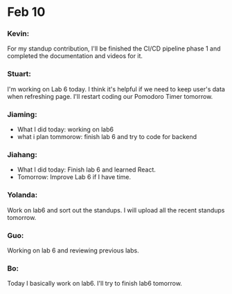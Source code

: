 # Feb 10
### Kevin:
For my standup contribution, I'll be finished the CI/CD pipeline phase 1 and completed the documentation and videos  for it.

### Stuart:
I'm working on Lab 6 today. I think it's helpful if we need to keep user's data when refreshing page. I'll restart coding our Pomodoro Timer tomorrow.

### Jiaming:
- What I did today: working on lab6 
- what i plan tommorow: finish lab 6 and try to code for backend

### Jiahang:
- What I did today: Finish lab 6 and learned React.
- Tomorrow: Improve Lab 6 if I have time.

### Yolanda:
Work on lab6 and sort out the standups. I will upload all the recent standups tomorrow.

### Guo:
Working on lab 6 and reviewing previous labs.

### Bo:
Today I basically work on lab6. I'll try to finish lab6 tomorrow.

